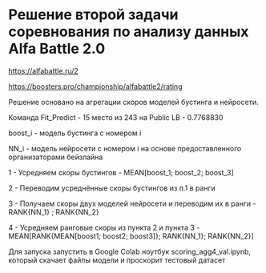 # Решение второй задачи соревнования по анализу данных Alfa Battle 2.0

https://alfabattle.ru/2

https://boosters.pro/championship/alfabattle2/rating

Решение основано на агрегации скоров моделей бустинга и нейросети.

Команда Fit_Predict - 15 место из 243 на Public LB - 0.7768830

boost_i - модель бустинга с номером i

NN_i    - модель нейросети с номером i на основе предоставленного организаторами бейзлайна

1 - Усредняем скоры бустингов - MEAN[boost_1; boost_2; boost_3]

2 - Переводим усреднённые скоры бустингов из п.1 в ранги

3 - Получаем скоры двух моделей нейросети и переводим их в ранги - RANK{NN_1} ; RANK{NN_2}  

4 - Усредняем ранговые скоры из пункта 2 и пункта 3 - MEAN[RANK{MEAN[boost1; boost2; boost3]}; RANK{NN_1}; RANK{NN_2}]


Для запуска запустить в Google Colab ноутбук scoring_agg4_val.ipynb, который скачает файлы модели и проскорит тестовый датасет
